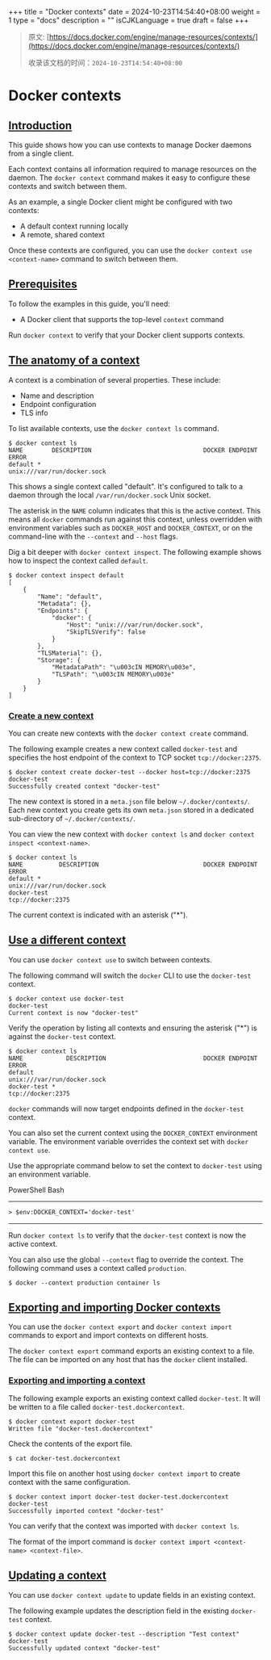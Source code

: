+++
title = "Docker contexts"
date = 2024-10-23T14:54:40+08:00
weight = 1
type = "docs"
description = ""
isCJKLanguage = true
draft = false
+++

> 原文: [https://docs.docker.com/engine/manage-resources/contexts/](https://docs.docker.com/engine/manage-resources/contexts/)
>
> 收录该文档的时间：`2024-10-23T14:54:40+08:00`

# Docker contexts

## [Introduction](https://docs.docker.com/engine/manage-resources/contexts/#introduction)

This guide shows how you can use contexts to manage Docker daemons from a single client.

Each context contains all information required to manage resources on the daemon. The `docker context` command makes it easy to configure these contexts and switch between them.

As an example, a single Docker client might be configured with two contexts:

- A default context running locally
- A remote, shared context

Once these contexts are configured, you can use the `docker context use <context-name>` command to switch between them.

## [Prerequisites](https://docs.docker.com/engine/manage-resources/contexts/#prerequisites)

To follow the examples in this guide, you'll need:

- A Docker client that supports the top-level `context` command

Run `docker context` to verify that your Docker client supports contexts.

## [The anatomy of a context](https://docs.docker.com/engine/manage-resources/contexts/#the-anatomy-of-a-context)

A context is a combination of several properties. These include:

- Name and description
- Endpoint configuration
- TLS info

To list available contexts, use the `docker context ls` command.



```console
$ docker context ls
NAME        DESCRIPTION                               DOCKER ENDPOINT               ERROR
default *                                             unix:///var/run/docker.sock
```

This shows a single context called "default". It's configured to talk to a daemon through the local `/var/run/docker.sock` Unix socket.

The asterisk in the `NAME` column indicates that this is the active context. This means all `docker` commands run against this context, unless overridden with environment variables such as `DOCKER_HOST` and `DOCKER_CONTEXT`, or on the command-line with the `--context` and `--host` flags.

Dig a bit deeper with `docker context inspect`. The following example shows how to inspect the context called `default`.



```console
$ docker context inspect default
[
    {
        "Name": "default",
        "Metadata": {},
        "Endpoints": {
            "docker": {
                "Host": "unix:///var/run/docker.sock",
                "SkipTLSVerify": false
            }
        },
        "TLSMaterial": {},
        "Storage": {
            "MetadataPath": "\u003cIN MEMORY\u003e",
            "TLSPath": "\u003cIN MEMORY\u003e"
        }
    }
]
```

### [Create a new context](https://docs.docker.com/engine/manage-resources/contexts/#create-a-new-context)

You can create new contexts with the `docker context create` command.

The following example creates a new context called `docker-test` and specifies the host endpoint of the context to TCP socket `tcp://docker:2375`.



```console
$ docker context create docker-test --docker host=tcp://docker:2375
docker-test
Successfully created context "docker-test"
```

The new context is stored in a `meta.json` file below `~/.docker/contexts/`. Each new context you create gets its own `meta.json` stored in a dedicated sub-directory of `~/.docker/contexts/`.

You can view the new context with `docker context ls` and `docker context inspect <context-name>`.



```console
$ docker context ls
NAME          DESCRIPTION                             DOCKER ENDPOINT               ERROR
default *                                             unix:///var/run/docker.sock
docker-test                                           tcp://docker:2375
```

The current context is indicated with an asterisk ("*").

## [Use a different context](https://docs.docker.com/engine/manage-resources/contexts/#use-a-different-context)

You can use `docker context use` to switch between contexts.

The following command will switch the `docker` CLI to use the `docker-test` context.



```console
$ docker context use docker-test
docker-test
Current context is now "docker-test"
```

Verify the operation by listing all contexts and ensuring the asterisk ("*") is against the `docker-test` context.



```console
$ docker context ls
NAME            DESCRIPTION                           DOCKER ENDPOINT               ERROR
default                                               unix:///var/run/docker.sock
docker-test *                                         tcp://docker:2375
```

`docker` commands will now target endpoints defined in the `docker-test` context.

You can also set the current context using the `DOCKER_CONTEXT` environment variable. The environment variable overrides the context set with `docker context use`.

Use the appropriate command below to set the context to `docker-test` using an environment variable.

PowerShell Bash

------



```ps
> $env:DOCKER_CONTEXT='docker-test'
```

------

Run `docker context ls` to verify that the `docker-test` context is now the active context.

You can also use the global `--context` flag to override the context. The following command uses a context called `production`.



```console
$ docker --context production container ls
```

## [Exporting and importing Docker contexts](https://docs.docker.com/engine/manage-resources/contexts/#exporting-and-importing-docker-contexts)

You can use the `docker context export` and `docker context import` commands to export and import contexts on different hosts.

The `docker context export` command exports an existing context to a file. The file can be imported on any host that has the `docker` client installed.

### [Exporting and importing a context](https://docs.docker.com/engine/manage-resources/contexts/#exporting-and-importing-a-context)

The following example exports an existing context called `docker-test`. It will be written to a file called `docker-test.dockercontext`.



```console
$ docker context export docker-test
Written file "docker-test.dockercontext"
```

Check the contents of the export file.



```console
$ cat docker-test.dockercontext
```

Import this file on another host using `docker context import` to create context with the same configuration.



```console
$ docker context import docker-test docker-test.dockercontext
docker-test
Successfully imported context "docker-test"
```

You can verify that the context was imported with `docker context ls`.

The format of the import command is `docker context import <context-name> <context-file>`.

## [Updating a context](https://docs.docker.com/engine/manage-resources/contexts/#updating-a-context)

You can use `docker context update` to update fields in an existing context.

The following example updates the description field in the existing `docker-test` context.



```console
$ docker context update docker-test --description "Test context"
docker-test
Successfully updated context "docker-test"
```
